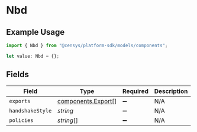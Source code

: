 # Nbd

## Example Usage

```typescript
import { Nbd } from "@censys/platform-sdk/models/components";

let value: Nbd = {};
```

## Fields

| Field                                                    | Type                                                     | Required                                                 | Description                                              |
| -------------------------------------------------------- | -------------------------------------------------------- | -------------------------------------------------------- | -------------------------------------------------------- |
| `exports`                                                | [components.Export](../../models/components/export.md)[] | :heavy_minus_sign:                                       | N/A                                                      |
| `handshakeStyle`                                         | *string*                                                 | :heavy_minus_sign:                                       | N/A                                                      |
| `policies`                                               | *string*[]                                               | :heavy_minus_sign:                                       | N/A                                                      |
